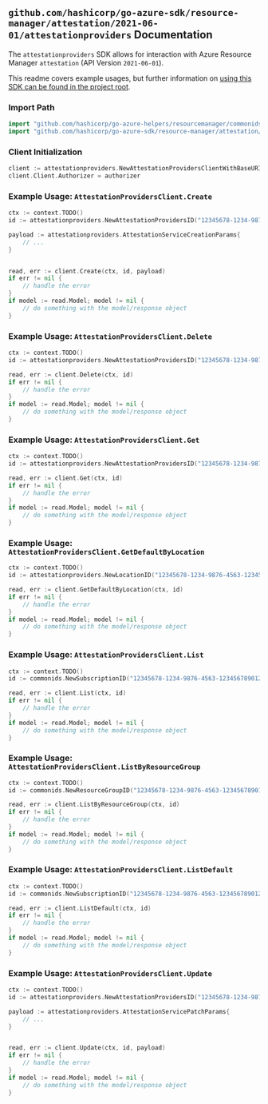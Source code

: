 
## `github.com/hashicorp/go-azure-sdk/resource-manager/attestation/2021-06-01/attestationproviders` Documentation

The `attestationproviders` SDK allows for interaction with Azure Resource Manager `attestation` (API Version `2021-06-01`).

This readme covers example usages, but further information on [using this SDK can be found in the project root](https://github.com/hashicorp/go-azure-sdk/tree/main/docs).

### Import Path

```go
import "github.com/hashicorp/go-azure-helpers/resourcemanager/commonids"
import "github.com/hashicorp/go-azure-sdk/resource-manager/attestation/2021-06-01/attestationproviders"
```


### Client Initialization

```go
client := attestationproviders.NewAttestationProvidersClientWithBaseURI("https://management.azure.com")
client.Client.Authorizer = authorizer
```


### Example Usage: `AttestationProvidersClient.Create`

```go
ctx := context.TODO()
id := attestationproviders.NewAttestationProvidersID("12345678-1234-9876-4563-123456789012", "example-resource-group", "attestationProviderValue")

payload := attestationproviders.AttestationServiceCreationParams{
	// ...
}


read, err := client.Create(ctx, id, payload)
if err != nil {
	// handle the error
}
if model := read.Model; model != nil {
	// do something with the model/response object
}
```


### Example Usage: `AttestationProvidersClient.Delete`

```go
ctx := context.TODO()
id := attestationproviders.NewAttestationProvidersID("12345678-1234-9876-4563-123456789012", "example-resource-group", "attestationProviderValue")

read, err := client.Delete(ctx, id)
if err != nil {
	// handle the error
}
if model := read.Model; model != nil {
	// do something with the model/response object
}
```


### Example Usage: `AttestationProvidersClient.Get`

```go
ctx := context.TODO()
id := attestationproviders.NewAttestationProvidersID("12345678-1234-9876-4563-123456789012", "example-resource-group", "attestationProviderValue")

read, err := client.Get(ctx, id)
if err != nil {
	// handle the error
}
if model := read.Model; model != nil {
	// do something with the model/response object
}
```


### Example Usage: `AttestationProvidersClient.GetDefaultByLocation`

```go
ctx := context.TODO()
id := attestationproviders.NewLocationID("12345678-1234-9876-4563-123456789012", "locationValue")

read, err := client.GetDefaultByLocation(ctx, id)
if err != nil {
	// handle the error
}
if model := read.Model; model != nil {
	// do something with the model/response object
}
```


### Example Usage: `AttestationProvidersClient.List`

```go
ctx := context.TODO()
id := commonids.NewSubscriptionID("12345678-1234-9876-4563-123456789012")

read, err := client.List(ctx, id)
if err != nil {
	// handle the error
}
if model := read.Model; model != nil {
	// do something with the model/response object
}
```


### Example Usage: `AttestationProvidersClient.ListByResourceGroup`

```go
ctx := context.TODO()
id := commonids.NewResourceGroupID("12345678-1234-9876-4563-123456789012", "example-resource-group")

read, err := client.ListByResourceGroup(ctx, id)
if err != nil {
	// handle the error
}
if model := read.Model; model != nil {
	// do something with the model/response object
}
```


### Example Usage: `AttestationProvidersClient.ListDefault`

```go
ctx := context.TODO()
id := commonids.NewSubscriptionID("12345678-1234-9876-4563-123456789012")

read, err := client.ListDefault(ctx, id)
if err != nil {
	// handle the error
}
if model := read.Model; model != nil {
	// do something with the model/response object
}
```


### Example Usage: `AttestationProvidersClient.Update`

```go
ctx := context.TODO()
id := attestationproviders.NewAttestationProvidersID("12345678-1234-9876-4563-123456789012", "example-resource-group", "attestationProviderValue")

payload := attestationproviders.AttestationServicePatchParams{
	// ...
}


read, err := client.Update(ctx, id, payload)
if err != nil {
	// handle the error
}
if model := read.Model; model != nil {
	// do something with the model/response object
}
```

